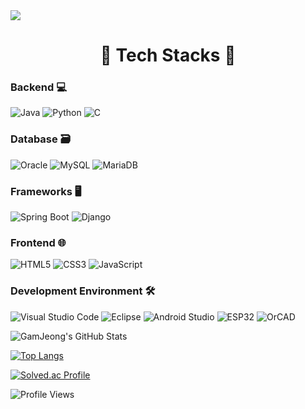 <img src="https://capsule-render.vercel.app/api?type=wave&color=auto&height=200&section=header&text=Lee%20GamJeong&fontSize=80&animation=fadeIn" />

<div align="center">
  <h1>🚀 Tech Stacks 🚀</h1>
</div>

### Backend 💻

![Java](https://img.shields.io/badge/Java-007396?style=for-the-badge&logo=Java&logoColor=white)
![Python](https://img.shields.io/badge/Python-3776AB?style=for-the-badge&logo=python&logoColor=white)
![C](https://img.shields.io/badge/C-A8B9CC?style=for-the-badge&logo=c&logoColor=white)

### Database 🗃️

![Oracle](https://img.shields.io/badge/Oracle-F80000?style=for-the-badge&logo=oracle&logoColor=white)
![MySQL](https://img.shields.io/badge/MySQL-4479A1?style=for-the-badge&logo=mysql&logoColor=white)
![MariaDB](https://img.shields.io/badge/MariaDB-003545?style=for-the-badge&logo=mariadb&logoColor=white)

### Frameworks 🖥️

![Spring Boot](https://img.shields.io/badge/Spring%20Boot-6DB33F?style=for-the-badge&logo=spring&logoColor=white)
![Django](https://img.shields.io/badge/Django-092E20?style=for-the-badge&logo=django&logoColor=white)

### Frontend 🌐

![HTML5](https://img.shields.io/badge/HTML5-E34F26?style=for-the-badge&logo=html5&logoColor=white)
![CSS3](https://img.shields.io/badge/CSS3-1572B6?style=for-the-badge&logo=css3&logoColor=white)
![JavaScript](https://img.shields.io/badge/JavaScript-F7DF1E?style=for-the-badge&logo=javascript&logoColor=black)

### Development Environment 🛠️

![Visual Studio Code](https://img.shields.io/badge/VS%20Code-007ACC?style=for-the-badge&logo=visual-studio-code&logoColor=white)
![Eclipse](https://img.shields.io/badge/Eclipse-2C2255?style=for-the-badge&logo=eclipse&logoColor=white)
![Android Studio](https://img.shields.io/badge/Android%20Studio-3DDC84?style=for-the-badge&logo=android-studio&logoColor=white)
![ESP32](https://img.shields.io/badge/ESP32-000000?style=for-the-badge&logo=esp32&logoColor=white)
![OrCAD](https://img.shields.io/badge/OrCAD-0078D7?style=for-the-badge&logo=OrCAD&logoColor=white)


![GamJeong's GitHub Stats](https://github-readme-stats.vercel.app/api?username=gamjeong0724&show_icons=true&theme=radical)

[![Top Langs](https://github-readme-stats.vercel.app/api/top-langs/?username=gamjeong0724&layout=compact&theme=radical)](https://github.com/gamjeong0724/github-readme-stats)

[![Solved.ac Profile](http://mazassumnida.wtf/api/v2/generate_badge?boj=leeyj4748)](https://solved.ac/leeyj4748/)

![Profile Views](https://komarev.com/ghpvc/?username=gamjeong0724&color=blue)

